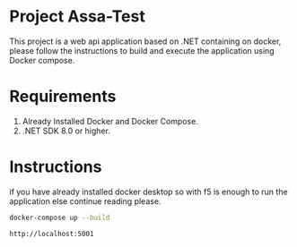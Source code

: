 # Project Assa-Test

This project is a web api application based on .NET containing on docker, please follow the instructions to build and execute the application using Docker compose.

# Requirements

1. Already Installed Docker and Docker Compose.
2. .NET SDK 8.0 or higher.

# Instructions 

if you have already installed docker desktop so with f5 is enough to run the application else continue reading please.

```bash
docker-compose up --build
```

```
http://localhost:5001
```

